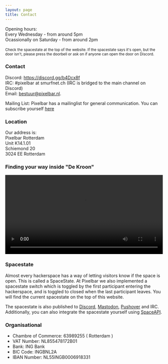 ```yaml
---
layout: page
title: Contact
---
```


<p class="message">
  Opening hours: <br /> Every Wednesday - from  around 5pm <br /> Ocassionally on Saturday - from around 2pm <br /><br /><small>Check the spacestate at the top of the website. If the spacestate says it's open, but the door isn't, please press the doorbell or ask on if anyone can open the door on Discord.</small>
</p>

### Contact

Discord: <a href="https://discord.gg/b4Dcx8f">https://discord.gg/b4Dcx8f</a><br />
IRC: #pixelbar at smurfnet.ch (IRC is bridged to the main channel on Discord)<br />
Email: <a href="mailto:bestuur@pixelbar.nl">bestuur@pixelbar.nl.</a>

Mailing List: Pixelbar has a mailinglist for general communication. You can subscribe yourself <a href="https://www.pixelbar.nl/joinlist/">here</a>

### Location

Our address is:<br />
Pixelbar Rotterdam <br />
Unit K14.1.01<br />
Schiemond 20<br />
3024 EE Rotterdam

### Finding your way inside "De Kroon"

<video controls width="100%">
  <source src="/public/video/large.mp4" media="(max-width: 1280px)" />
  <source src="/public/video/medium.mp4" media="(max-width: 1080px)" />
  <source src="/public/video/small.mp4" media="(max-width: 720px)" />
  <!-- Fallback if your browser doesn't support media query in source -->
  <source src="/public/video/medium.mp4" />
</video>

### Spacestate

Almost every hackerspace has a way of letting visitors know if the space is open. This is called a SpaceState. At Pixelbar we also implemented a spacestate switch which is toggled by the first participant entering the hackerspace, and is toggled to closed when the last participant leaves. You will find the current spacestate on the top of this website.

The spacestate is also published to <a href="https://discord.gg/b4Dcx8f">Discord</a>, <a href="https://hsnl.social/@pixelbar_door" rel="me">Mastodon</a>, <a href="https://pushover.net/subscribe/PixelbarSpacestate-gbQgUDCwh2Yi8L5">Pushover</a> and IRC.<br />
Additionally, you can also integrate the spacestate yourself using <a href="https://spaceapi.io">SpaceAPI</a>.

### Organisational

- Chambre of Commerce: 63989255 ( Rotterdam )
- VAT Number: NL855478172B01
- Bank: ING Bank
- BIC Code: INGBNL2A
- IBAN Number: NL55INGB0006918331
